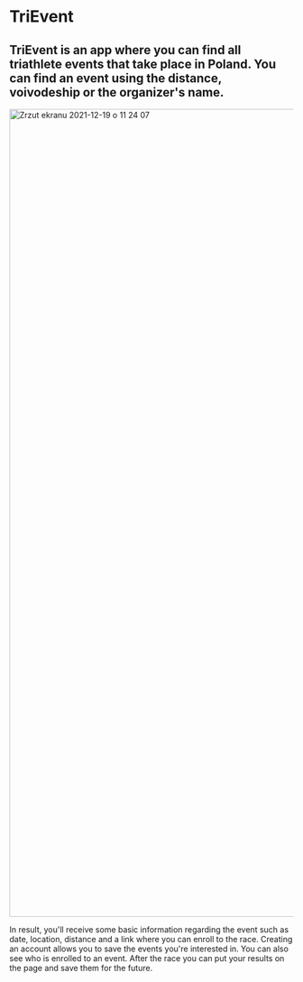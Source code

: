 # TriEvent
## TriEvent is an app where you can find all triathlete events that take place in Poland. You can find an event using the distance, voivodeship or the organizer's name.
<img width="1432" alt="Zrzut ekranu 2021-12-19 o 11 24 07" src="https://user-images.githubusercontent.com/79336389/146906727-53e80896-ad77-430f-b02d-6d0ccaef7eb0.png">

In result, you'll receive some basic information regarding the event such as date, location, distance and a link where you can enroll to the race.
Creating an account allows you to save the events you're interested in. You can also see who is enrolled to an event.
After the race you can put your results on the page and save them for the future.




